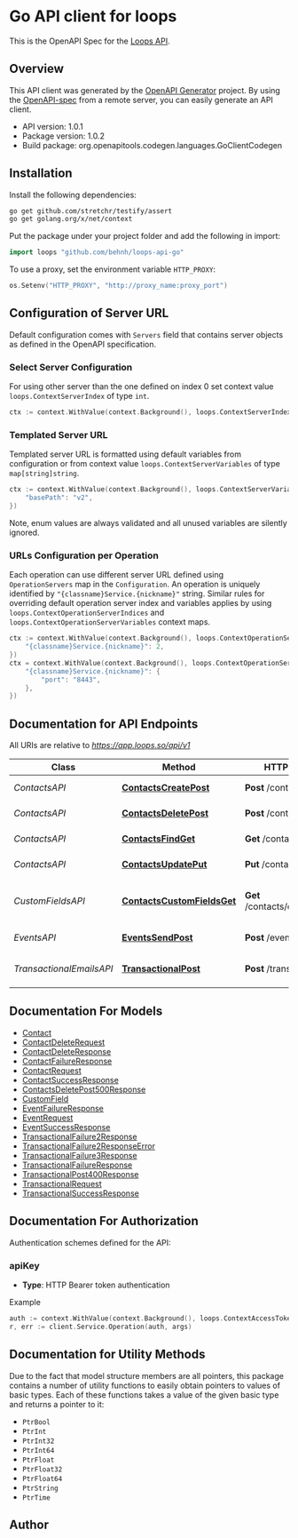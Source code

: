 # Go API client for loops

This is the OpenAPI Spec for the [Loops API](https://loops.so/docs/api).

## Overview
This API client was generated by the [OpenAPI Generator](https://openapi-generator.tech) project.  By using the [OpenAPI-spec](https://www.openapis.org/) from a remote server, you can easily generate an API client.

- API version: 1.0.1
- Package version: 1.0.2
- Build package: org.openapitools.codegen.languages.GoClientCodegen

## Installation

Install the following dependencies:

```sh
go get github.com/stretchr/testify/assert
go get golang.org/x/net/context
```

Put the package under your project folder and add the following in import:

```go
import loops "github.com/behnh/loops-api-go"
```

To use a proxy, set the environment variable `HTTP_PROXY`:

```go
os.Setenv("HTTP_PROXY", "http://proxy_name:proxy_port")
```

## Configuration of Server URL

Default configuration comes with `Servers` field that contains server objects as defined in the OpenAPI specification.

### Select Server Configuration

For using other server than the one defined on index 0 set context value `loops.ContextServerIndex` of type `int`.

```go
ctx := context.WithValue(context.Background(), loops.ContextServerIndex, 1)
```

### Templated Server URL

Templated server URL is formatted using default variables from configuration or from context value `loops.ContextServerVariables` of type `map[string]string`.

```go
ctx := context.WithValue(context.Background(), loops.ContextServerVariables, map[string]string{
	"basePath": "v2",
})
```

Note, enum values are always validated and all unused variables are silently ignored.

### URLs Configuration per Operation

Each operation can use different server URL defined using `OperationServers` map in the `Configuration`.
An operation is uniquely identified by `"{classname}Service.{nickname}"` string.
Similar rules for overriding default operation server index and variables applies by using `loops.ContextOperationServerIndices` and `loops.ContextOperationServerVariables` context maps.

```go
ctx := context.WithValue(context.Background(), loops.ContextOperationServerIndices, map[string]int{
	"{classname}Service.{nickname}": 2,
})
ctx = context.WithValue(context.Background(), loops.ContextOperationServerVariables, map[string]map[string]string{
	"{classname}Service.{nickname}": {
		"port": "8443",
	},
})
```

## Documentation for API Endpoints

All URIs are relative to *https://app.loops.so/api/v1*

Class | Method | HTTP request | Description
------------ | ------------- | ------------- | -------------
*ContactsAPI* | [**ContactsCreatePost**](docs/ContactsAPI.md#contactscreatepost) | **Post** /contacts/create | Create a contact
*ContactsAPI* | [**ContactsDeletePost**](docs/ContactsAPI.md#contactsdeletepost) | **Post** /contacts/delete | Delete a contact
*ContactsAPI* | [**ContactsFindGet**](docs/ContactsAPI.md#contactsfindget) | **Get** /contacts/find | Find a contact
*ContactsAPI* | [**ContactsUpdatePut**](docs/ContactsAPI.md#contactsupdateput) | **Put** /contacts/update | Update a contact
*CustomFieldsAPI* | [**ContactsCustomFieldsGet**](docs/CustomFieldsAPI.md#contactscustomfieldsget) | **Get** /contacts/customFields | Get a list of custom contact properties
*EventsAPI* | [**EventsSendPost**](docs/EventsAPI.md#eventssendpost) | **Post** /events/send | Send an event
*TransactionalEmailsAPI* | [**TransactionalPost**](docs/TransactionalEmailsAPI.md#transactionalpost) | **Post** /transactional | Send a transactional email


## Documentation For Models

 - [Contact](docs/Contact.md)
 - [ContactDeleteRequest](docs/ContactDeleteRequest.md)
 - [ContactDeleteResponse](docs/ContactDeleteResponse.md)
 - [ContactFailureResponse](docs/ContactFailureResponse.md)
 - [ContactRequest](docs/ContactRequest.md)
 - [ContactSuccessResponse](docs/ContactSuccessResponse.md)
 - [ContactsDeletePost500Response](docs/ContactsDeletePost500Response.md)
 - [CustomField](docs/CustomField.md)
 - [EventFailureResponse](docs/EventFailureResponse.md)
 - [EventRequest](docs/EventRequest.md)
 - [EventSuccessResponse](docs/EventSuccessResponse.md)
 - [TransactionalFailure2Response](docs/TransactionalFailure2Response.md)
 - [TransactionalFailure2ResponseError](docs/TransactionalFailure2ResponseError.md)
 - [TransactionalFailure3Response](docs/TransactionalFailure3Response.md)
 - [TransactionalFailureResponse](docs/TransactionalFailureResponse.md)
 - [TransactionalPost400Response](docs/TransactionalPost400Response.md)
 - [TransactionalRequest](docs/TransactionalRequest.md)
 - [TransactionalSuccessResponse](docs/TransactionalSuccessResponse.md)


## Documentation For Authorization


Authentication schemes defined for the API:
### apiKey

- **Type**: HTTP Bearer token authentication

Example

```go
auth := context.WithValue(context.Background(), loops.ContextAccessToken, "BEARER_TOKEN_STRING")
r, err := client.Service.Operation(auth, args)
```


## Documentation for Utility Methods

Due to the fact that model structure members are all pointers, this package contains
a number of utility functions to easily obtain pointers to values of basic types.
Each of these functions takes a value of the given basic type and returns a pointer to it:

* `PtrBool`
* `PtrInt`
* `PtrInt32`
* `PtrInt64`
* `PtrFloat`
* `PtrFloat32`
* `PtrFloat64`
* `PtrString`
* `PtrTime`

## Author



